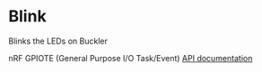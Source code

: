 Blink
=====

Blinks the LEDs on Buckler

nRF GPIOTE (General Purpose I/O Task/Event) [API documentation](https://infocenter.nordicsemi.com/topic/com.nordic.infocenter.sdk5.v15.1.0/group__nrfx__gpiote.html)

